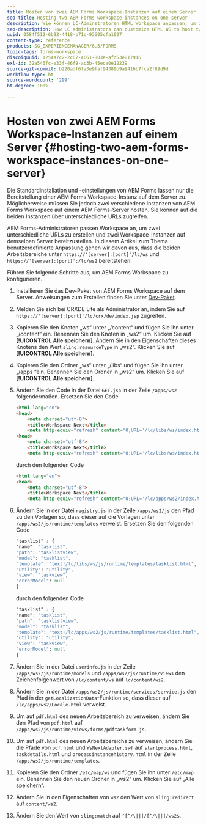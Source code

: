 ```yaml
---
title: Hosten von zwei AEM Forms Workspace-Instanzen auf einem Server
seo-title: Hosting two AEM Forms workspace instances on one server
description: Wie können LC-Adminstratoren HTML Workspace anpassen, um zwei Instanzen auf einem Server zu hosten, auf die über unterschiedliche URLs zugegriffen werden kann?
seo-description: How LC administrators can customize HTML WS to host two instances on a single server accessible via different URLs.
uuid: 0584f512-6b92-4418-b71c-93605cfa1927
content-type: reference
products: SG_EXPERIENCEMANAGER/6.5/FORMS
topic-tags: forms-workspace
discoiquuid: 1254a7c2-2c67-4661-803e-afd53e817916
exl-id: 32a546fc-e33f-46f9-ac3b-45eca0e12239
source-git-commit: b220adf6fa3e9faf94389b9a9416b7fca2f89d9d
workflow-type: ht
source-wordcount: '299'
ht-degree: 100%

---
```


# Hosten von zwei AEM Forms Workspace-Instanzen auf einem Server {#hosting-two-aem-forms-workspace-instances-on-one-server}

Die Standardinstallation und -einstellungen von AEM Forms lassen nur die Bereitstellung einer AEM Forms Workspace-Instanz auf dem Server zu. Möglicherweise müssen Sie jedoch zwei verschiedene Instanzen von AEM Forms Workspace auf einem AEM Forms-Server hosten. Sie können auf die beiden Instanzen über unterschiedliche URLs zugreifen.

AEM Forms-Administratoren passen Workspace an, um zwei unterschiedliche URLs zu erstellen und zwei Workspace-Instanzen auf demselben Server bereitzustellen. In diesem Artikel zum Thema benutzerdefinierte Anpassung gehen wir davon aus, dass die beiden Arbeitsbereiche unter `https://'[server]:[port]'/lc/ws` und `https://'[server]:[port]':/lc/ws2` bereitstehen.

Führen Sie folgende Schritte aus, um AEM Forms Workspace zu konfigurieren.

1. Installieren Sie das Dev-Paket von AEM Forms Workspace auf dem Server. Anweisungen zum Erstellen finden Sie unter [Dev-Paket](/help/forms/using/introduction-customizing-html-workspace.md#p-crx-package-p).
1. Melden Sie sich bei CRXDE Lite als Administrator an, indem Sie auf `https://'[server]:[port]'/lc/crx/de/index.jsp` zugreifen.
1. Kopieren Sie den Knoten „ws“ unter „/content“ und fügen Sie ihn unter „/content“ ein. Benennen Sie den Knoten in „ws2“ um. Klicken Sie auf **[!UICONTROL Alle speichern]**. Ändern Sie in den Eigenschaften dieses Knotens den Wert `sling:resourceType` in „ws2“. Klicken Sie auf **[!UICONTROL Alle speichern]**.

1. Kopieren Sie den Ordner „ws“ unter „/libs“ und fügen Sie ihn unter „/apps “ein. Benennen Sie den Ordner in „ws2“ um. Klicken Sie auf **[!UICONTROL Alle speichern]**.
1. Ändern Sie den Code in der Datei `GET.jsp` in der Zeile `/apps/ws2` folgendermaßen. Ersetzen Sie den Code

   ```html
   <html lang="en">
   <head>
       <meta charset="utf-8">
       <title>Workspace Next</title>
       <meta http-equiv="refresh" content="0;URL='/lc/libs/ws/index.html'" /><html lang="en">
   <head>
       <meta charset="utf-8">
       <title>Workspace Next</title>
       <meta http-equiv="refresh" content="0;URL='/lc/libs/ws/index.html'" />
   ```

   durch den folgenden Code

   ```html
   <html lang="en">
   <head>
       <meta charset="utf-8">
       <title>Workspace Next</title>
       <meta http-equiv="refresh" content="0;URL='/lc/apps/ws2/index.html'" />
   ```

1. Ändern Sie in der Datei `registry.js` in der Zeile `/apps/ws2/js` den Pfad zu den Vorlagen so, dass dieser auf die Vorlagen unter `/apps/ws2/js/runtime/templates` verweist. Ersetzen Sie den folgenden Code

   ```css
   "tasklist" : {
   "name": "tasklist",
   "path": "tasklistview",
   "model": "tasklist",
   "template": "text!/lc/libs/ws/js/runtime/templates/tasklist.html",
   "utility": "utility",
   "view": "taskview",
   "errorModel": null
   }
   ```

   durch den folgenden Code

   ```css
   "tasklist" : {
   "name": "tasklist",
   "path": "tasklistview",
   "model": "tasklist",
   "template": "text!/lc/apps/ws2/js/runtime/templates/tasklist.html",
   "utility": "utility",
   "view": "taskview",
   "errorModel": null
   }
   ```

1. Ändern Sie in der Datei `userinfo.js` in der Zeile `/apps/ws2/js/runtime/models` und `/apps/ws2/js/runtime/views` den Zeichenfolgenwert von `/lc/content/ws` auf `lc/content/ws2`.

1. Ändern Sie in der Datei `/apps/ws2/js/runtime/services/service.js` den Pfad in der `getLocalizationData`-Funktion so, dass dieser auf `/lc/apps/ws2/Locale.html` verweist.

1. Um auf `pdf.html` des neuen Arbeitsbereich zu verweisen, ändern Sie den Pfad von `pdf.html` auf `/apps/ws2/js/runtime/views/forms/pdftaskform.js`.

1. Um auf `pdf.html` des neuen Arbeitsbereichs zu verweisen, ändern Sie die Pfade von `pdf.html` und `WsNextAdapter.swf` auf `startprocess.html`, `taskdetails.html` und `processinstancehistory.html` in der Zeile `/apps/ws2/js/runtime/templates`.

1. Kopieren Sie den Ordner `/etc/map/ws` und fügen Sie ihn unter `/etc/map` ein. Benennen Sie den neuen Ordner in „ws2“ um. Klicken Sie auf „Alle speichern“.

1. Ändern Sie in den Eigenschaften von `ws2` den Wert von `sling:redirect` auf `content/ws2`.

1. Ändern Sie den Wert von `sling:match` auf `^[^/\||]/[^/\||]/ws2$`.
